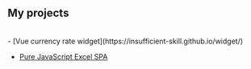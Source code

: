 ## My projects

<br>
- [Vue currency rate widget](https://insufficient-skill.github.io/widget/)

- [Pure JavaScript Excel SPA](https://insufficient-skill.github.io/SPA-excel_without-frameworks/)
